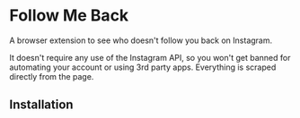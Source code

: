 # Follow Me Back

A browser extension to see who doesn't follow you back on Instagram.

It doesn't require any use of the Instagram API, so you won't get banned for automating
your account or using 3rd party apps. Everything is scraped directly from the page.

## Installation
